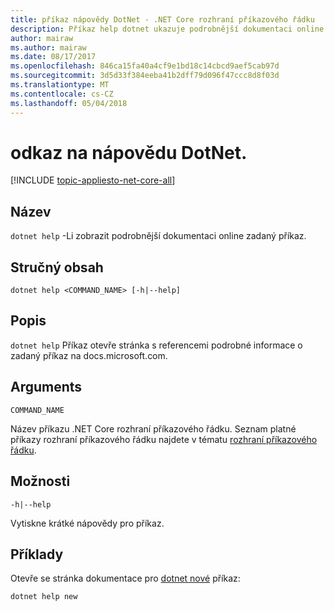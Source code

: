 ```yaml
---
title: příkaz nápovědy DotNet - .NET Core rozhraní příkazového řádku
description: Příkaz help dotnet ukazuje podrobnější dokumentaci online zadaný příkaz.
author: mairaw
ms.author: mairaw
ms.date: 08/17/2017
ms.openlocfilehash: 846ca15fa40a4cf9e1bd18c14cbcd9aef5cab97d
ms.sourcegitcommit: 3d5d33f384eeba41b2dff79d096f47ccc8d8f03d
ms.translationtype: MT
ms.contentlocale: cs-CZ
ms.lasthandoff: 05/04/2018
---
```

# <a name="dotnet-help-reference"></a>odkaz na nápovědu DotNet.

[!INCLUDE [topic-appliesto-net-core-all](../../../includes/topic-appliesto-net-core-2plus.md)]

## <a name="name"></a>Název

`dotnet help` -Li zobrazit podrobnější dokumentaci online zadaný příkaz.

## <a name="synopsis"></a>Stručný obsah

`dotnet help <COMMAND_NAME> [-h|--help]`

## <a name="description"></a>Popis

`dotnet help` Příkaz otevře stránka s referencemi podrobné informace o zadaný příkaz na docs.microsoft.com.

## <a name="arguments"></a>Arguments

`COMMAND_NAME`

Název příkazu .NET Core rozhraní příkazového řádku. Seznam platné příkazy rozhraní příkazového řádku najdete v tématu [rozhraní příkazového řádku](index.md#cli-commands).

## <a name="options"></a>Možnosti

`-h|--help`

Vytiskne krátké nápovědy pro příkaz.

## <a name="examples"></a>Příklady

Otevře se stránka dokumentace pro [dotnet nové](dotnet-new.md) příkaz:

`dotnet help new`
